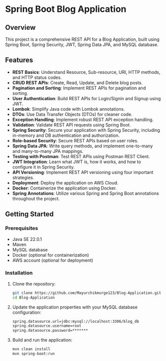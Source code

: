 # Spring Boot Blog Application

## Overview
This project is a comprehensive REST API for a Blog Application, built using Spring Boot, Spring Security, JWT, Spring Data JPA, and MySQL database. 

## Features
- **REST Basics**: Understand Resource, Sub-resource, URI, HTTP methods, and HTTP status codes.
- **CRUD REST APIs**: Create, Read, Update, and Delete blog posts.
- **Pagination and Sorting**: Implement REST APIs for pagination and sorting.
- **User Authentication**: Build REST APIs for Login/Signin and Signup using JWT.
- **Lombok**: Simplify Java code with Lombok annotations.
- **DTOs**: Use Data Transfer Objects (DTOs) for cleaner code.
- **Exception Handling**: Implement robust REST API exception handling.
- **Validation**: Validate REST API requests using Spring Boot.
- **Spring Security**: Secure your application with Spring Security, including in-memory and DB authentication and authorization.
- **Role-based Security**: Secure REST APIs based on user roles.
- **Spring Data JPA**: Write query methods, and implement one-to-many and many-to-many JPA mappings.
- **Testing with Postman**: Test REST APIs using Postman REST Client.
- **JWT Integration**: Learn what JWT is, how it works, and how to configure it in Spring Security.
- **API Versioning**: Implement REST API versioning using four important strategies.
- **Deployment**: Deploy the application on AWS Cloud.
- **Docker**: Containerize the application using Docker.
- **Spring Annotations**: Utilize various Spring and Spring Boot annotations throughout the project.

## Getting Started
### Prerequisites
- Java SE 22.0.1
- Maven 
- MySQL database
- Docker (optional for containerization)
- AWS account (optional for deployment)

### Installation
1. Clone the repository:
   ```bash
   git clone https://github.com/Mayurchikmurge123/Blog-Application.git
   cd Blog-Application
   ```
2. Update the application properties with your MySQL database configuration:
   ```bash
   spring.datasource.url=jdbc:mysql://localhost:3306/blog_db
   spring.datasource.username=root
   spring.datasource.password=*******
   ```
3. Build and run the application:
   ```bash
   mvn clean install
   mvn spring-boot:run
   ```
       
   

